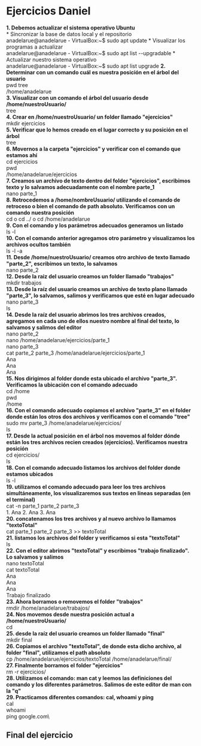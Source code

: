 # Ejercicios Daniel

**1. Debemos actualizar el sistema operativo Ubuntu**\
	 * Sincronizar la base de datos local y el repositorio\
	anadelarue@anadelarue - VirtualBox:~$ sudo apt update
	 * Visualizar los programas a actualizar\
	anadelarue@anadelarue - VirtualBox:~$ sudo apt list --upgradable
	 * Actualizar nuestro sistema operativo\
	anadelarue@anadelarue - VirtualBox:~$ sudo apt list upgrade
**2. Determinar con un comando cuál es nuestra posición en el árbol del usuario**\
pwd tree\
/home/anadelarue\
**3. Visualizar con un comando el árbol del usuario desde /home/nuestroUsuario/**\
tree\
**4. Crear en /home/nuestroUsuario/ un folder llamado "ejercicios"**\
mkdir ejercicios\
**5. Verificar que lo hemos creado en el lugar correcto y su posición en el árbol**\
tree\
**6. Movernos a la carpeta "ejercicios" y verificar con el comando que estamos ahí**\
cd ejercicios\
pwd\
/home/anadelarue/ejercicios\
**7. Creamos un archivo de texto dentro del folder "ejercicios", escribimos texto y lo salvamos adecuadamente con el nombre parte_1**\
nano parte_1\
**8. Retrocedemos a /home/nombreUsuario/ utilizando el comando de retroceso o bien el comando de path absoluto. Verificamos con un comando nuestra posición**\
cd o cd ../ o cd /home/anadelarue\
**9. Con el comando y los parámetros adecuados generamos un listado**\
ls -l\
**10. Con el comando anterior agregamos otro parámetro y visualizamos los archivos ocultos también**\
ls -l -a\
**11. Desde /home/nuestroUsuario/ creamos otro archivo de texto llamado "parte_2", escribimos un texto, lo salvamos**\
nano parte_2\
**12. Desde la raiz del usuario creamos un folder llamado "trabajos"**\
mkdir trabajos\
**13. Desde la raíz del usuario creamos un archivo de texto plano llamado "parte_3", lo salvamos, salimos y verificamos que esté en lugar adecuado**\
nano parte_3\
ls\
**14. Desde la raíz del usuario abrimos los tres archivos creados, agregamos en cada uno de ellos nuestro nombre al final del texto, lo salvamos y salimos del editor**\
nano parte_2\
nano /home/anadelarue/ejercicios/parte_1\
nano parte_3\
cat parte_2 parte_3 /home/anadelarue/ejercicios/parte_1\
Ana\
Ana\
Ana\
**15. Nos dirigimos al folder donde esta ubicado el archivo "parte_3". Verificamos la ubicación con el comando adecuado**\
cd /home\
pwd\
/home\
**16. Con el comando adecuado copiamos el archivo "parte_3" en el folder donde están los otros dos archivos y verificamos con el comando "tree"**\
sudo mv parte_3 /home/anadelarue/ejercicios/\
ls\
**17. Desde la actual posición en el árbol nos movemos al folder dónde están los tres archivos recien creados (ejercicios). Verificamos nuestra posición**\
cd ejercicios/\
ls\
**18. Con el comando adecuado listamos los archivos del folder donde estamos ubicados**\
ls -l\
**19. utilizamos el comando adecuado para leer los tres archivos simultáneamente, los visualizaremos sus textos en líneas separadas (en el terminal)**\
cat -n parte_1 parte_2 parte_3\
	1. Ana
	2. Ana
	3. Ana\
**20. concatenamos los tres archivos y al nuevo archivo lo llamamos "textoTotal"**\
cat parte_1 parte_2 parte_3 >> textoTotal\
**21. listamos los archivos del folder y verificamos si esta "textoTotal"**\
ls\
**22. Con el editor abrimos "textoTotal" y escribimos "trabajo finalizado". Lo salvamos y salimos**\
nano textoTotal\
cat textoTotal\
Ana\
Ana\
Ana\
Trabajo finalizado\
**23. Ahora borramos o removemos el folder "trabajos"**\
rmdir /home/anadelarue/trabajos/\
**24. Nos movemos desde nuestra posición actual a /home/nuestroUsuario/**\
cd\
**25. desde la raíz del usuario creamos un folder llamado "final"**\
mkdir final\
**26. Copiamos el archivo "textoTotal", de donde esta dicho archivo, al folder "final", utilizamos el path absoluto**\
cp /home/anadelarue/ejercicios/textoTotal /home/anadelarue/final/\
**27. Finalmente borramos el folder "ejercicios"**\
rm -r ejercicios/\
**28. Utilizamos el comando: man cat y leemos las definiciones del comando y los diferentes parámetros. Salimos de este editor de man con la "q"**\
**29. Practicamos diferentes comandos: cal, whoami y ping**\
cal\
whoami\
ping google.com\
## Final del ejercicio





 







